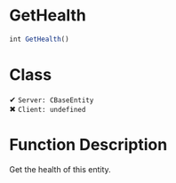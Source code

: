 # GetHealth
```js	
int GetHealth()
```
# Class
✔ `Server: CBaseEntity`  
✖ `Client: undefined`  

# Function Description
Get the health of this entity.
